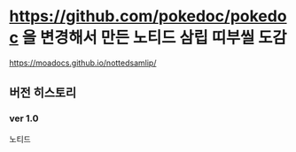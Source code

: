 https://github.com/pokedoc/pokedoc 을 변경해서 만든 노티드 삼립 띠부씰 도감
==========================

https://moadocs.github.io/nottedsamlip/

## 버전 히스토리
### ver 1.0

노티드